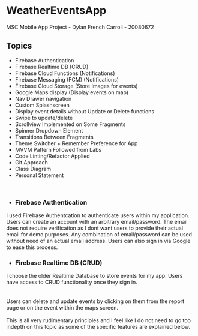 # WeatherEventsApp
MSC Mobile App Project - Dylan French Carroll - 20080672



## Topics
 
+ Firebase Authentication
+ Firebase Realtime DB (CRUD) 
+ Firebase Cloud Functions (Notifications)
+ Firebase Messaging (FCM) (Notifications)
+ Firebase Cloud Storage (Store Images for events)
+ Google Maps display (Display events on map)
+ Nav Drawer navigation
+ Custom Splashscreen 
+ Display event details without Update or Delete functions
+ Swipe to update/delete
+ Scrollview Implemented on Some Fragments
+ Spinner Dropdown Element
+ Transitions Between Fragments
+ Theme Switcher + Remember Preference for App
+ MVVM Pattern Followed from Labs
+ Code Linting/Refactor Applied
+ Git Approach
+ Class Diagram 
+ Personal Statement
<br /> 

+ ### Firebase Authentication

I used Firebase Authentcation to authenticate users within my application. Users can create an account with an arbitrary email/password. The email does not require verification as I dont want users to provide their actual email for demo purposes. Any combination of email/password can be used without need of an actual email address. Users can also sign in via Google to ease this process. 

+ ### Firebase Realtime DB (CRUD)
I choose the older Realtime Database to store events for my app. Users have access to CRUD functionality once they sign in. <br /> <br />  
Users can delete and update events by clicking on them from the report page or on the event within the maps screen. <br /> <br /> 
This is all very rudimentary principles and I feel like I do not need to go too indepth on this topic as some of the specific features are explained below. 
